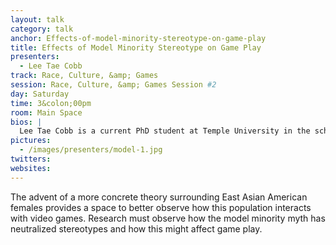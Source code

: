 ```yaml
---
layout: talk
category: talk
anchor: Effects-of-model-minority-stereotype-on-game-play
title: Effects of Model Minority Stereotype on Game Play
presenters:
  - Lee Tae Cobb
track: Race, Culture, &amp; Games
session: Race, Culture, &amp; Games Session #2
day: Saturday
time: 3&colon;00pm
room: Main Space
bios: |
  Lee Tae Cobb is a current PhD student at Temple University in the school of Media and Communication. Prior to Temple, Lee Tae has worked at Tribeca Film Institute and the How I Decide Foundation. She currently holds a Masters from University of Pennsylvania.
pictures:
  - /images/presenters/model-1.jpg
twitters:
websites:
---
```

The advent of a more concrete theory surrounding East Asian American females provides a space to better observe how this population interacts with video games. Research must observe how the model minority myth has neutralized stereotypes and how this might affect game play. 
